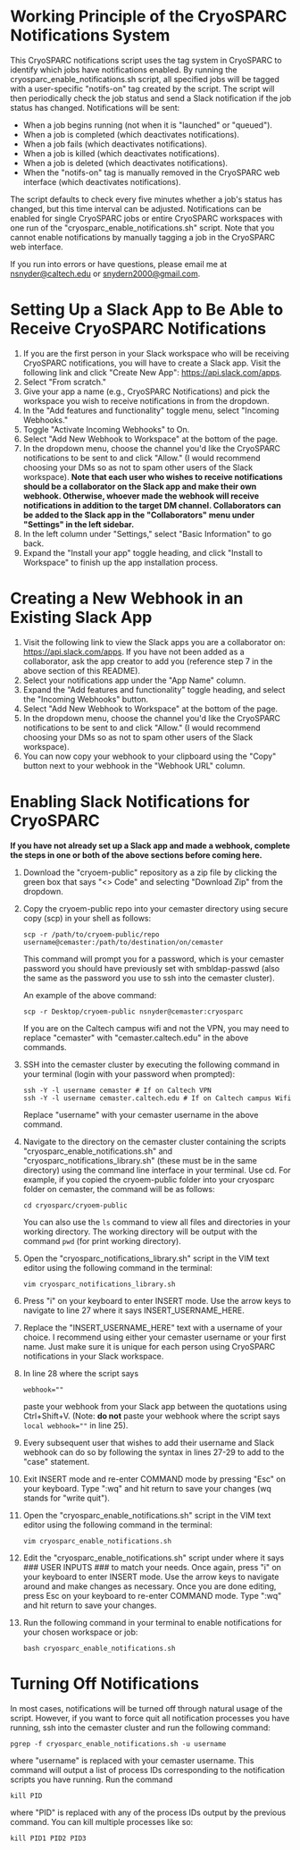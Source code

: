 # Working Principle of the CryoSPARC Notifications System

This CryoSPARC notifications script uses the tag system in CryoSPARC to identify which jobs have notifications enabled. By running the cryosparc_enable_notifications.sh script, all specified jobs will be tagged with a user-specific "notifs-on" tag created by the script. The script will then periodically check the job status and send a Slack notification if the job status has changed. Notifications will be sent:

- When a job begins running (not when it is "launched" or "queued").
- When a job is completed (which deactivates notifications).
- When a job fails (which deactivates notifications).
- When a job is killed (which deactivates notifications).
- When a job is deleted (which deactivates notifications).
- When the "notifs-on" tag is manually removed in the CryoSPARC web interface (which deactivates notifications).

The script defaults to check every five minutes whether a job's status has changed, but this time interval can be adjusted. Notifications can be enabled for single CryoSPARC jobs or entire CryoSPARC workspaces with one run of the "cryosparc_enable_notifications.sh" script. Note that you cannot enable notifications by manually tagging a job in the CryoSPARC web interface.

If you run into errors or have questions, please email me at nsnyder@caltech.edu or snydern2000@gmail.com.
  
# Setting Up a Slack App to Be Able to Receive CryoSPARC Notifications

1. If you are the first person in your Slack workspace who will be receiving CryoSPARC notifications, you will have to create a Slack app. Visit the following link and click "Create New App": https://api.slack.com/apps.
2. Select "From scratch."
3. Give your app a name (e.g., CryoSPARC Notifications) and pick the workspace you wish to receive notifications in from the dropdown.
4. In the "Add features and functionality" toggle menu, select "Incoming Webhooks."
5. Toggle "Activate Incoming Webhooks" to On.
6. Select "Add New Webhook to Workspace" at the bottom of the page.
7. In the dropdown menu, choose the channel you'd like the CryoSPARC notifications to be sent to and click "Allow." (I would recommend choosing your DMs so as not to spam other users of the Slack workspace). __Note that each user who wishes to receive notifications should be a collaborator on the Slack app and make their own webhook. Otherwise, whoever made the webhook will receive notifications in addition to the target DM channel. Collaborators can be added to the Slack app in the "Collaborators" menu under "Settings" in the left sidebar.__
8. In the left column under "Settings," select "Basic Information" to go back.
9. Expand the "Install your app" toggle heading, and click "Install to Workspace" to finish up the app installation process.

# Creating a New Webhook in an Existing Slack App

1. Visit the following link to view the Slack apps you are a collaborator on: https://api.slack.com/apps. If you have not been added as a collaborator, ask the app creator to add you (reference step 7 in the above section of this README).
2. Select your notifications app under the "App Name" column.
3. Expand the "Add features and functionality" toggle heading, and select the "Incoming Webhooks" button.
4. Select "Add New Webhook to Workspace" at the bottom of the page.
5. In the dropdown menu, choose the channel you'd like the CryoSPARC notifications to be sent to and click "Allow." (I would recommend choosing your DMs so as not to spam other users of the Slack workspace).
6. You can now copy your webhook to your clipboard using the "Copy" button next to your webhook in the "Webhook URL" column.

# Enabling Slack Notifications for CryoSPARC

__If you have not already set up a Slack app and made a webhook, complete the steps in one or both of the above sections before coming here.__

1. Download the "cryoem-public" repository as a zip file by clicking the green box that says "<> Code" and selecting "Download Zip" from the dropdown.
2. Copy the cryoem-public repo into your cemaster directory using secure copy (scp) in your shell as follows:
   
   ```
   scp -r /path/to/cryoem-public/repo username@cemaster:/path/to/destination/on/cemaster
   ```
   
   This command will prompt you for a password, which is your cemaster password you should have previously set with smbldap-passwd (also the same as the password you use to ssh into the cemaster cluster).

   An example of the above command:
   
   ```
   scp -r Desktop/cryoem-public nsnyder@cemaster:cryosparc
   ```
   
   If you are on the Caltech campus wifi and not the VPN, you may need to replace "cemaster" with "cemaster.caltech.edu" in the above commands.
   
3. SSH into the cemaster cluster by executing the following command in your terminal (login with your password when prompted):

   ```
   ssh -Y -l username cemaster # If on Caltech VPN
   ssh -Y -l username cemaster.caltech.edu # If on Caltech campus Wifi
   ```

   Replace "username" with your cemaster username in the above command.

4. Navigate to the directory on the cemaster cluster containing the scripts "cryosparc_enable_notifications.sh" and "cryosparc_notifications_library.sh" (these must be in the same directory) using the command line interface in your terminal. Use cd. For example, if you copied the cryoem-public folder into your cryosparc folder on cemaster, the command will be as follows:

   ```cd cryosparc/cryoem-public```

   You can also use the ```ls``` command to view all files and directories in your working directory. The working directory will be output with the command ```pwd``` (for print working directory).

5. Open the "cryosparc_notifications_library.sh" script in the VIM text editor using the following command in the terminal:

   ```vim cryosparc_notifications_library.sh```

6. Press "i" on your keyboard to enter INSERT mode. Use the arrow keys to navigate to line 27 where it says INSERT_USERNAME_HERE.
7. Replace the "INSERT_USERNAME_HERE" text with a username of your choice. I recommend using either your cemaster username or your first name. Just make sure it is unique for each person using CryoSPARC notifications in your Slack workspace.
8. In line 28 where the script says

   ```webhook=""```

   paste your webhook from your Slack app between the quotations using Ctrl+Shift+V. (Note: __do not__ paste your webhook where the script says ```local webhook=""``` in line 25).

9. Every subsequent user that wishes to add their username and Slack webhook can do so by following the syntax in lines 27-29 to add to the "case" statement.
10. Exit INSERT mode and re-enter COMMAND mode by pressing "Esc" on your keyboard. Type ":wq" and hit return to save your changes (wq stands for "write quit").

11. Open the "cryosparc_enable_notifications.sh" script in the VIM text editor using the following command in the terminal:

    ```vim cryosparc_enable_notifications.sh```

11. Edit the "cryosparc_enable_notifications.sh" script under where it says ### USER INPUTS ### to match your needs. Once again, press "i" on your keyboard to enter INSERT mode. Use the arrow keys to navigate around and make changes as necessary. Once you are done editing, press Esc on your keyboard to re-enter COMMAND mode. Type ":wq" and hit return to save your changes.

12. Run the following command in your terminal to enable notifications for your chosen workspace or job:

    ```bash cryosparc_enable_notifications.sh```

# Turning Off Notifications

In most cases, notifications will be turned off through natural usage of the script. However, if you want to force quit all notification processes you have running, ssh into the cemaster cluster and run the following command:

```pgrep -f cryosparc_enable_notifications.sh -u username```

where "username" is replaced with your cemaster username. This command will output a list of process IDs corresponding to the notification scripts you have running. Run the command 

```kill PID```

where "PID" is replaced with any of the process IDs output by the previous command. You can kill multiple processes like so:

```kill PID1 PID2 PID3```
